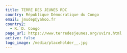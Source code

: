 ```yaml
---
title: TERRE DES JEUNES RDC
country: République Démocratique du Congo
email: jmudep@yahoo.fr
country2:
  - R. D. Congo
page_url: https://www.terredesjeunes.org/uvira.html
active: false
logo_image: /media/placeholder__.jpg
---
```

